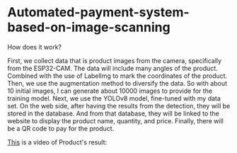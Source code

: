 # Automated-payment-system-based-on-image-scanning

How does it work?

First, we collect data that is product images from the camera, specifically from the ESP32-CAM. The data will include many angles of the product. Combined with the use of LabelImg to mark the coordinates of the product. Then, we use the augmentation method to diversify the data. So with about 10 initial images, I can generate about 10000 images to provide for the training model. Next, we use the YOLOv8 model, fine-tuned with my data set. On the web side, after having the results from the detection, they will be stored in the database. And from that database, they will be linked to the website to display the product name, quantity, and price. Finally, there will be a QR code to pay for the product.

[This](C:\Users\Asus\Downloads\videooo.mp4) is a video of Product's result:
